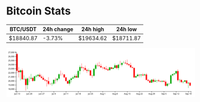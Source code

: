 # Bitcoin Stats

BTC/USDT|24h change|24h high|24h low|
|---|---|---|---|
|$18840.87|-3.73%|$19634.62|$18711.87|

<img src="./chart.svg">
